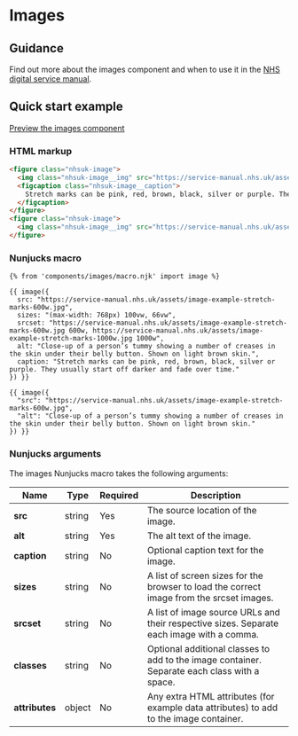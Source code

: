 # Images

## Guidance

Find out more about the images component and when to use it in the [NHS digital service manual](https://service-manual.nhs.uk/design-system/components/images).

## Quick start example

[Preview the images component](https://nhsuk.github.io/nhsuk-frontend/components/images/index.html)

### HTML markup

```html
<figure class="nhsuk-image">
  <img class="nhsuk-image__img" src="https://service-manual.nhs.uk/assets/image-example-stretch-marks-600w.jpg" alt="Close-up of a person’s tummy showing a number of creases in the skin under their belly button. Shown on light brown skin." sizes="(max-width: 768px) 100vw, 66vw" srcset="https://service-manual.nhs.uk/assets/image-example-stretch-marks-600w.jpg 600w, https://service-manual.nhs.uk/assets/image-example-stretch-marks-1000w.jpg 1000w">
  <figcaption class="nhsuk-image__caption">
    Stretch marks can be pink, red, brown, black, silver or purple. They usually start off darker and fade over time.
  </figcaption>
</figure>
<figure class="nhsuk-image">
  <img class="nhsuk-image__img" src="https://service-manual.nhs.uk/assets/image-example-stretch-marks-600w.jpg" alt="Close-up of a person’s tummy showing a number of creases in the skin under their belly button. Shown on light brown skin.">
</figure>
```

### Nunjucks macro

```nunjucks
{% from 'components/images/macro.njk' import image %}

{{ image({
  src: "https://service-manual.nhs.uk/assets/image-example-stretch-marks-600w.jpg",
  sizes: "(max-width: 768px) 100vw, 66vw",
  srcset: "https://service-manual.nhs.uk/assets/image-example-stretch-marks-600w.jpg 600w, https://service-manual.nhs.uk/assets/image-example-stretch-marks-1000w.jpg 1000w",
  alt: "Close-up of a person’s tummy showing a number of creases in the skin under their belly button. Shown on light brown skin.",
  caption: "Stretch marks can be pink, red, brown, black, silver or purple. They usually start off darker and fade over time."
}) }}

{{ image({
  "src": "https://service-manual.nhs.uk/assets/image-example-stretch-marks-600w.jpg",
  "alt": "Close-up of a person’s tummy showing a number of creases in the skin under their belly button. Shown on light brown skin."
}) }}
```

### Nunjucks arguments

The images Nunjucks macro takes the following arguments:

| Name           | Type   | Required | Description                                                                                  |
| -------------- | ------ | -------- | -------------------------------------------------------------------------------------------- |
| **src**        | string | Yes      | The source location of the image.                                                            |
| **alt**        | string | Yes      | The alt text of the image.                                                                   |
| **caption**    | string | No       | Optional caption text for the image.                                                         |
| **sizes**      | string | No       | A list of screen sizes for the browser to load the correct image from the srcset images.     |
| **srcset**     | string | No       | A list of image source URLs and their respective sizes. Separate each image with a comma.    |
| **classes**    | string | No       | Optional additional classes to add to the image container. Separate each class with a space. |
| **attributes** | object | No       | Any extra HTML attributes (for example data attributes) to add to the image container.       |
